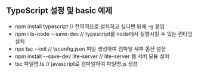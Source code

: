 ## TypeScript 설정 및 basic 예제
- npm install typescript // 전역적으로 설치하고 싶다면 뒤에 -g 붙임
- npm i ts-node --save-dev // typescript를 node에서 실행시킬 수 있는 런타임 설치
- npx tsc --init // tsconfig.json 파일 생성하여 컴파일 세부 옵션 설정
- npm install --save-dev lite-server // lite-server 웹 서버 모듈 설치
- tsc 파일명.ts // javascript로 컴파일하여 파일명.js 생성
